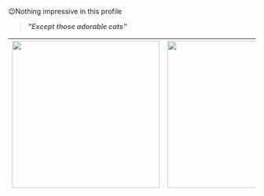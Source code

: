 :wink:Nothing impressive in this profile
>_**"Except those adorable cats"**_  

|<img src="https://media.giphy.com/media/vFKqnCdLPNOKc/giphy.gif" width="300" height="300">| <img src="https://media.giphy.com/media/lJNoBCvQYp7nq/giphy.gif" width="300" height="300"> | <img src="https://media.giphy.com/media/ZlCsLIEg0okec/giphy.gif" width="300" height="300">|
|---|---|---|
